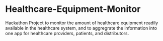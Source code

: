 # Healthcare-Equipment-Monitor
Hackathon Project to monitor the amount of healthcare equipment readily available in the healthcare system, and to aggregrate the information into one app for healthcare providers, patients, and distributors.  
